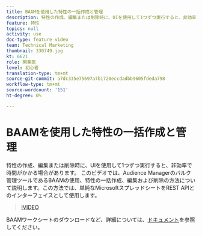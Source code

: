 ```yaml
---
title: BAAMを使用した特性の一括作成と管理
description: 特性の作成、編集または削除時に、UIを使用して1つずつ実行すると、非効率で時間がかかる場合があります。 このビデオでは、Audience Managerのバルク管理ツールであるBAAMの使用、特性の一括作成、編集および削除の方法について説明します。この方法では、単純なMicrosoftスプレッドシートをREST APIとのインターフェイスとして使用します。
feature: 特性
topics: null
activity: use
doc-type: feature video
team: Technical Marketing
thumbnail: 330749.jpg
kt: 6621
role: 開業医
level: 初心者
translation-type: tm+mt
source-git-commit: a7dc335e75697a7b1720eccdadbb9605fdeda798
workflow-type: tm+mt
source-wordcount: '151'
ht-degree: 0%

---
```



# BAAMを使用した特性の一括作成と管理

特性の作成、編集または削除時に、UIを使用して1つずつ実行すると、非効率で時間がかかる場合があります。 このビデオでは、Audience Managerのバルク管理ツールであるBAAMの使用、特性の一括作成、編集および削除の方法について説明します。この方法では、単純なMicrosoftスプレッドシートをREST APIとのインターフェイスとして使用します。

>[!VIDEO](https://video.tv.adobe.com/v/330749/?quality=12&learn=on)

BAAMワークシートのダウンロードなど、詳細については、[ドキュメント](https://experienceleague.adobe.com/docs/audience-manager/user-guide/reference/bulk-management-tools/bulk-management-intro.html?lang=en#reference)を参照してください。
